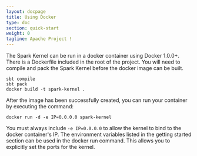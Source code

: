 ```yaml
---
layout: docpage
title: Using Docker
type: doc
section: quick-start
weight: 0
tagline: Apache Project !
---
```


The Spark Kernel can be run in a docker container using Docker 1.0.0+. There is 
a Dockerfile included in the root of the project. You will need to compile and 
pack the Spark Kernel before the docker image can be built.

    sbt compile
    sbt pack
    docker build -t spark-kernel .

After the image has been successfully created, you can run your container by 
executing the command:

    docker run -d -e IP=0.0.0.0 spark-kernel 

You must always include `-e IP=0.0.0.0` to allow the kernel to bind to the 
docker container's IP. The environment variables listed in the getting 
started section can be used in the docker run command. This allows you to 
explicitly set the ports for the kernel.
